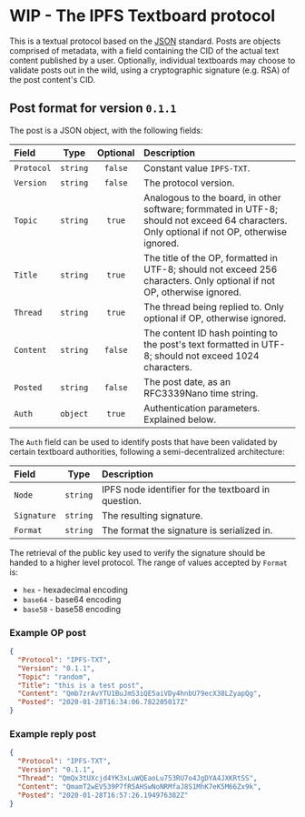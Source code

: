 # WIP - The IPFS Textboard protocol

This is a textual protocol based on the [JSON](https://www.json.org/) standard.
Posts are objects comprised of metadata, with a field containing the CID of the
actual text content published by a user. Optionally, individual textboards may
choose to validate posts out in the wild, using a cryptographic signature (e.g. RSA)
of the post content's CID.

## Post format for version `0.1.1`

The post is a JSON object, with the following fields:

| Field | Type | Optional | Description |
| :--- | :---: | :---: | :--- |
| `Protocol` | `string` | `false` | Constant value `IPFS-TXT`. |
| `Version` | `string` | `false` | The protocol version. |
| `Topic` | `string` | `true` | Analogous to the board, in other software; formmated in UTF-8; should not exceed 64 characters. Only optional if not OP, otherwise ignored. |
| `Title` | `string` | `true` | The title of the OP, formatted in UTF-8; should not exceed 256 characters. Only optional if not OP, otherwise ignored. |
| `Thread` | `string` | `true` | The thread being replied to. Only optional if OP, otherwise ignored. |
| `Content` | `string` | `false` | The content ID hash pointing to the post's text formatted in UTF-8; should not exceed 1024 characters. |
| `Posted` | `string` | `false` | The post date, as an RFC3339Nano time string. |
| `Auth` | `object` | `true` | Authentication parameters. Explained below. |

The `Auth` field can be used to identify posts that have been validated by
certain textboard authorities, following a semi-decentralized architecture:

| Field | Type | Description |
| :--- | :---: | :--- |
| `Node` | `string` | IPFS node identifier for the textboard in question. |
| `Signature` | `string` | The resulting signature. |
| `Format` | `string` | The format the signature is serialized in. |

The retrieval of the public key used to verify the signature should be handed to a higher
level protocol. The range of values accepted by `Format` is:

* `hex` - hexadecimal encoding
* `base64` - base64 encoding
* `base58` - base58 encoding

### Example OP post

```json
{
  "Protocol": "IPFS-TXT",
  "Version": "0.1.1",
  "Topic": "random",
  "Title": "this is a test post",
  "Content": "Qmb7zrAvYTU1BuJmS3iQE5aiVDy4hnbU79ecX38LZyapQg",
  "Posted": "2020-01-28T16:34:06.782205017Z"
}
```

### Example reply post

```json
{
  "Protocol": "IPFS-TXT",
  "Version": "0.1.1",
  "Thread": "QmQx3tUXcjd4YK3xLuWQEaoLu753RU7o4JgDYA4JXKRtSS",
  "Content": "QmamT2wEV539P7fR5AHSwNoNRMfaJ8S1MhK7eK5M66Zx9k",
  "Posted": "2020-01-28T16:57:26.194976382Z"
}
```
